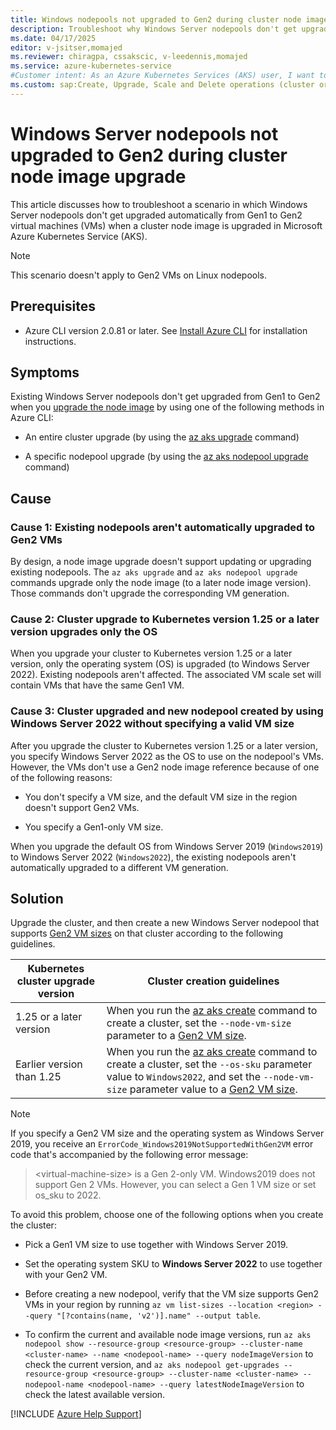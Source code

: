 ```yaml
---
title: Windows nodepools not upgraded to Gen2 during cluster node image upgrade
description: Troubleshoot why Windows Server nodepools don't get upgraded automatically from Gen1 to Gen2 when a cluster node image is upgraded in Azure Kubernetes Service.
ms.date: 04/17/2025
editor: v-jsitser,momajed
ms.reviewer: chiragpa, cssakscic, v-leedennis,momajed
ms.service: azure-kubernetes-service
#Customer intent: As an Azure Kubernetes Services (AKS) user, I want to troubleshoot why Windows Server nodepools don't get upgraded automatically from Gen1 to Gen2 virtual machines (VMs) when a cluster node image is upgraded in Azure Kubernetes Service (AKS).
ms.custom: sap:Create, Upgrade, Scale and Delete operations (cluster or nodepool)
---
```


# Windows Server nodepools not upgraded to Gen2 during cluster node image upgrade

This article discusses how to troubleshoot a scenario in which Windows Server nodepools don't get upgraded automatically from Gen1 to Gen2 virtual machines (VMs) when a cluster node image is upgraded in Microsoft Azure Kubernetes Service (AKS).

> [!NOTE]  
> This scenario doesn't apply to Gen2 VMs on Linux nodepools.

## Prerequisites

<!-- Updated: Specify Azure CLI version -->
- Azure CLI version 2.0.81 or later. See [Install Azure CLI](https://learn.microsoft.com/en-us/cli/azure/install-azure-cli) for installation instructions.

## Symptoms

Existing Windows Server nodepools don't get upgraded from Gen1 to Gen2 when you [upgrade the node image](/azure/aks/node-image-upgrade) by using one of the following methods in Azure CLI:

- An entire cluster upgrade (by using the [az aks upgrade](/cli/azure/aks#az-aks-upgrade) command)

- A specific nodepool upgrade (by using the [az aks nodepool upgrade](/cli/azure/aks/nodepool#az-aks-nodepool-upgrade) command)

## Cause

### Cause 1: Existing nodepools aren't automatically upgraded to Gen2 VMs

By design, a node image upgrade doesn't support updating or upgrading existing nodepools. The `az aks upgrade` and `az aks nodepool upgrade` commands upgrade only the node image (to a later node image version). Those commands don't upgrade the corresponding VM generation.

### Cause 2: Cluster upgrade to Kubernetes version 1.25 or a later version upgrades only the OS

When you upgrade your cluster to Kubernetes version 1.25 or a later version, only the operating system (OS) is upgraded (to Windows Server 2022). Existing nodepools aren't affected. The associated VM scale set will contain VMs that have the same Gen1 VM.

### Cause 3: Cluster upgraded and new nodepool created by using Windows Server 2022 without specifying a valid VM size

After you upgrade the cluster to Kubernetes version 1.25 or a later version, you specify Windows Server 2022 as the OS to use on the nodepool's VMs. However, the VMs don't use a Gen2 node image reference because of one of the following reasons:

- You don't specify a VM size, and the default VM size in the region doesn't support Gen2 VMs.

- You specify a Gen1-only VM size.

When you upgrade the default OS from Windows Server 2019 (`Windows2019`) to Windows Server 2022 (`Windows2022`), the existing nodepools aren't automatically upgraded to a different VM generation.

## Solution

Upgrade the cluster, and then create a new Windows Server nodepool that supports [Gen2 VM sizes](/azure/virtual-machines/generation-2) on that cluster according to the following guidelines.


| Kubernetes cluster upgrade version | Cluster creation guidelines |
|---|---|
| 1.25 or a later version | When you run the [az aks create](/cli/azure/aks#az-aks-create) command to create a cluster, set the `--node-vm-size` parameter to a [Gen2 VM size](/azure/virtual-machines/generation-2). |
| Earlier version than 1.25 | When you run the [az aks create](/cli/azure/aks#az-aks-create) command to create a cluster, set the `--os-sku` parameter value to `Windows2022`, and set the `--node-vm-size` parameter value to a [Gen2 VM size](/azure/virtual-machines/generation-2). |


> [!NOTE]  
> If you specify a Gen2 VM size and the operating system as Windows Server 2019, you receive an `ErrorCode_Windows2019NotSupportedWithGen2VM` error code that's accompanied by the following error message:
>
> > \<virtual-machine-size> is a Gen 2-only VM. Windows2019 does not support Gen 2 VMs. However, you can select a Gen 1 VM size or set os_sku to 2022.
>
> To avoid this problem, choose one of the following options when you create the cluster:
>
> - Pick a Gen1 VM size to use together with Windows Server 2019.
>
> - Set the operating system SKU to **Windows Server 2022** to use together with your Gen2 VM.
>
> <!-- Added: Verify VM size compatibility -->
> - Before creating a new nodepool, verify that the VM size supports Gen2 VMs in your region by running `az vm list-sizes --location <region> --query "[?contains(name, 'v2')].name" --output table`.
>
> <!-- Added: Check node image versions -->
> - To confirm the current and available node image versions, run `az aks nodepool show --resource-group <resource-group> --cluster-name <cluster-name> --name <nodepool-name> --query nodeImageVersion` to check the current version, and `az aks nodepool get-upgrades --resource-group <resource-group> --cluster-name <cluster-name> --nodepool-name <nodepool-name> --query latestNodeImageVersion` to check the latest available version.

[!INCLUDE [Azure Help Support](../../../includes/azure-help-support.md)]
